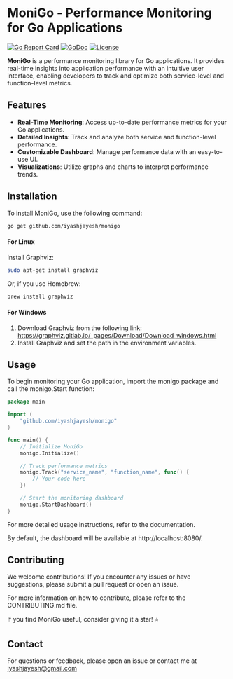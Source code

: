 # MoniGo - Performance Monitoring for Go Applications

[![Go Report Card](https://goreportcard.com/badge/github.com/iyashjayesh/monigo)](https://goreportcard.com/report/github.com/iyashjayesh/monigo)
[![GoDoc](https://godoc.org/github.com/iyashjayesh/monigo?status.svg)](https://pkg.go.dev/github.com/iyashjayesh/monigo)
[![License](https://img.shields.io/badge/License-Apache%202.0-blue.svg)](https://opensource.org/licenses/Apache-2.0)

**MoniGo** is a performance monitoring library for Go applications. It provides real-time insights into application performance with an intuitive user interface, enabling developers to track and optimize both service-level and function-level metrics.

## Features

- **Real-Time Monitoring**: Access up-to-date performance metrics for your Go applications.
- **Detailed Insights**: Track and analyze both service and function-level performance.
- **Customizable Dashboard**: Manage performance data with an easy-to-use UI.
- **Visualizations**: Utilize graphs and charts to interpret performance trends.

## Installation

To install MoniGo, use the following command:

```bash
go get github.com/iyashjayesh/monigo
```

#### For Linux

Install Graphviz:

```bash
sudo apt-get install graphviz
```

Or, if you use Homebrew:

```bash
brew install graphviz
```

#### For Windows

1. Download Graphviz from the following link: https://graphviz.gitlab.io/_pages/Download/Download_windows.html
2. Install Graphviz and set the path in the environment variables.

## Usage

To begin monitoring your Go application, import the monigo package and call the monigo.Start function:

```go
package main

import (
    "github.com/iyashjayesh/monigo"
)

func main() {
    // Initialize MoniGo
    monigo.Initialize()

    // Track performance metrics
    monigo.Track("service_name", "function_name", func() {
        // Your code here
    })

    // Start the monitoring dashboard
    monigo.StartDashboard()
}
```

For more detailed usage instructions, refer to the documentation.

By default, the dashboard will be available at http://localhost:8080/.

## Contributing

We welcome contributions! If you encounter any issues or have suggestions, please submit a pull request or open an issue.

For more information on how to contribute, please refer to the CONTRIBUTING.md file.

If you find MoniGo useful, consider giving it a star! ⭐

## Contact

For questions or feedback, please open an issue or contact me at iyashjayesh@gmail.com

<!-- ## Star History

[![Star History Chart](https://api.star-history.com/svg?repos=iyashjayesh/monigo&type=Date)](https://star-history.com/#iyashjayesh/monigo&Date) -->
